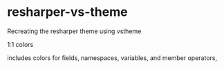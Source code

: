 # resharper-vs-theme

Recreating the resharper theme using vstheme

1:1 colors

includes colors for
fields,
namespaces,
variables, and
member operators,

